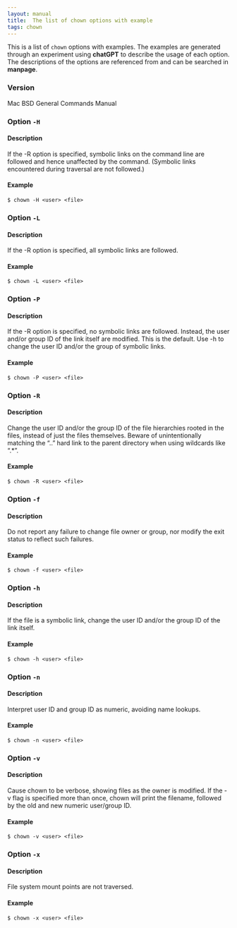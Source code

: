 ```yaml
---
layout: manual
title:  The list of chown options with example
tags: chown
---
```


This is a list of `chown` options with examples. The examples are generated through an experiment using **chatGPT** to describe the usage of each option. The descriptions of the options are referenced from and can be searched in **manpage**.

### Version

Mac BSD General Commands Manual

### Option `-H`
#### Description

If the -R option is specified, symbolic links on the command line are followed and hence unaffected by the command. (Symbolic links encountered during traversal are not followed.)

#### Example

```
$ chown -H <user> <file>
```

### Option `-L`
#### Description

If the -R option is specified, all symbolic links are followed.

#### Example

```
$ chown -L <user> <file>
```

### Option `-P`
#### Description

If the -R option is specified, no symbolic links are followed.  Instead, the user and/or group ID of the link itself are modified.  This is the default. Use -h to change the user ID and/or the group of symbolic links.

#### Example

```
$ chown -P <user> <file>
```

### Option `-R`
#### Description

Change the user ID and/or the group ID of the file hierarchies rooted in the files, instead of just the files themselves. Beware of unintentionally matching the “..” hard link to the parent directory when using wildcards like “.*”.

#### Example

```
$ chown -R <user> <file>
```

### Option `-f`
#### Description

Do not report any failure to change file owner or group, nor modify the exit status to reflect such failures.

#### Example

```
$ chown -f <user> <file>
```

### Option `-h`
#### Description

If the file is a symbolic link, change the user ID and/or the group ID of the link itself.

#### Example

```
$ chown -h <user> <file>
```

### Option `-n`
#### Description

Interpret user ID and group ID as numeric, avoiding name lookups.

#### Example

```
$ chown -n <user> <file>
```

### Option `-v`
#### Description

Cause chown to be verbose, showing files as the owner is modified.  If the -v flag is specified more than once, chown will print the filename, followed by the old and new numeric user/group ID.

#### Example

```
$ chown -v <user> <file>
```

### Option `-x`
#### Description

File system mount points are not traversed.

#### Example

```
$ chown -x <user> <file>
```
